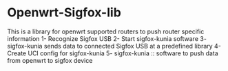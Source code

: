 # Openwrt-Sigfox-lib
This is a library for openwrt supported routers to push router specific information
1- Recognize Sigfox USB
2- Start sigfox-kunia software
3- sigfox-kunia sends data to connected Sigfox USB at a predefined library
4- Create UCI config for sigfox-kunia
5- sigfox-kunia :: software to push data from openwrt to sigfox device
